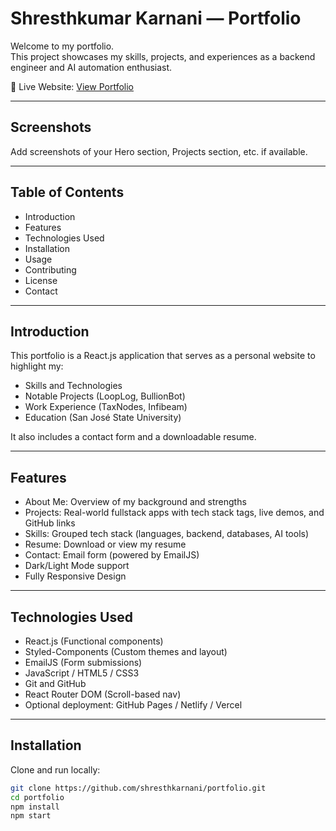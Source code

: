 # Shresthkumar Karnani — Portfolio

Welcome to my portfolio.  
This project showcases my skills, projects, and experiences as a backend engineer and AI automation enthusiast.

🔗 Live Website: [View Portfolio](https://your-live-site-link.com)

---

## Screenshots

Add screenshots of your Hero section, Projects section, etc. if available.

---

## Table of Contents

- Introduction
- Features
- Technologies Used
- Installation
- Usage
- Contributing
- License
- Contact

---

## Introduction

This portfolio is a React.js application that serves as a personal website to highlight my:
- Skills and Technologies
- Notable Projects (LoopLog, BullionBot)
- Work Experience (TaxNodes, Infibeam)
- Education (San José State University)

It also includes a contact form and a downloadable resume.

---

## Features

- About Me: Overview of my background and strengths
- Projects: Real-world fullstack apps with tech stack tags, live demos, and GitHub links
- Skills: Grouped tech stack (languages, backend, databases, AI tools)
- Resume: Download or view my resume
- Contact: Email form (powered by EmailJS)
- Dark/Light Mode support
- Fully Responsive Design

---

## Technologies Used

- React.js (Functional components)
- Styled-Components (Custom themes and layout)
- EmailJS (Form submissions)
- JavaScript / HTML5 / CSS3
- Git and GitHub
- React Router DOM (Scroll-based nav)
- Optional deployment: GitHub Pages / Netlify / Vercel

---

## Installation

Clone and run locally:

```bash
git clone https://github.com/shresthkarnani/portfolio.git
cd portfolio
npm install
npm start

